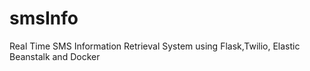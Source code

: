 smsInfo
=======

Real Time SMS Information Retrieval System using Flask,Twilio, Elastic Beanstalk and Docker

